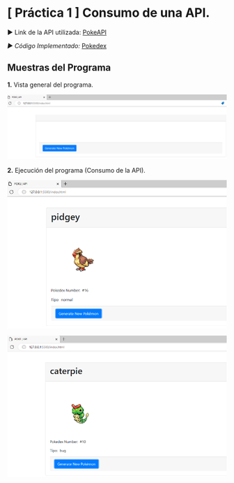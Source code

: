 # **[ Práctica 1 ]** Consumo de una API.

► Link de la API utilizada: [PokeAPI](https://pokeapi.co/)

_► Código Implementado:_ [Pokedex](./index.html)

## Muestras del Programa

**1.** Vista general del programa.

![VistaPOKEAPI](./Capturas/VistaPOKEAPI.png)

**2.** Ejecución del programa (Consumo de la API).

![ConsumoAPI1](./Capturas/ConsumoAPI_1.png)

![ConsumoAPI2](./Capturas/ConsumoAPI_2.png)
